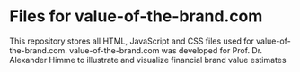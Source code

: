 # Files for value-of-the-brand.com
This repository stores all HTML, JavaScript and CSS files used for value-of-the-brand.com. 
value-of-the-brand.com was developed for Prof. Dr. Alexander Himme to illustrate and visualize financial brand value estimates  

